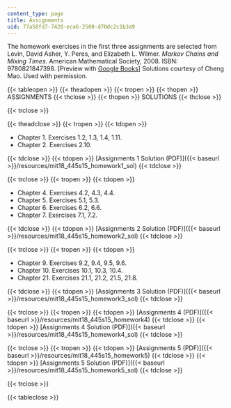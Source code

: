 ```yaml
---
content_type: page
title: Assignments
uid: 77a58fd7-7428-eca6-2500-d70dc2c1b3a9
---
```


The homework exercises in the first three assignments are selected from Levin, David Asher, Y. Peres, and Elizabeth L. Wilmer. _Markov Chains and Mixing Times_. American Mathematical Society, 2008. ISBN: 9780821847398. \[Preview with [Google Books](http://books.google.com/books?id=6Cg5Nq5sSv4C&pg=PAfrontcover)\] Solutions courtesy of Cheng Mao. Used with permission.

{{< tableopen >}}
{{< theadopen >}}
{{< tropen >}}
{{< thopen >}}
ASSIGNMENTS
{{< thclose >}}
{{< thopen >}}
SOLUTIONS
{{< thclose >}}

{{< trclose >}}

{{< theadclose >}}
{{< tropen >}}
{{< tdopen >}}


*   Chapter 1. Exercises 1.2, 1.3, 1.4, 1.11.
*   Chapter 2. Exercises 2.10.


{{< tdclose >}}
{{< tdopen >}}
[Assignments 1 Solution (PDF)]({{< baseurl >}}/resources/mit18_445s15_homework1_sol)
{{< tdclose >}}

{{< trclose >}}
{{< tropen >}}
{{< tdopen >}}


*   Chapter 4. Exercises 4.2, 4.3, 4.4.
*   Chapter 5. Exercises 5.1, 5.3.
*   Chapter 6. Exercises 6.2, 6.6.
*   Chapter 7. Exercises 7.1, 7.2.


{{< tdclose >}}
{{< tdopen >}}
[Assignments 2 Solution (PDF)]({{< baseurl >}}/resources/mit18_445s15_homework2_sol)
{{< tdclose >}}

{{< trclose >}}
{{< tropen >}}
{{< tdopen >}}


*   Chapter 9. Exercises 9.2, 9.4, 9.5, 9.6.
*   Chapter 10. Exercises 10.1, 10.3, 10.4.
*   Chapter 21. Exercises 21.1, 21.2, 21.5, 21.8.


{{< tdclose >}}
{{< tdopen >}}
[Assignments 3 Solution (PDF)]({{< baseurl >}}/resources/mit18_445s15_homework3_sol)
{{< tdclose >}}

{{< trclose >}}
{{< tropen >}}
{{< tdopen >}}
[Assignments 4 (PDF)]({{< baseurl >}}/resources/mit18_445s15_homework4)
{{< tdclose >}}
{{< tdopen >}}
[Assignments 4 Solution (PDF)]({{< baseurl >}}/resources/mit18_445s15_homework4_sol)
{{< tdclose >}}

{{< trclose >}}
{{< tropen >}}
{{< tdopen >}}
[Assignments 5 (PDF)]({{< baseurl >}}/resources/mit18_445s15_homework5)
{{< tdclose >}}
{{< tdopen >}}
[Assignments 5 Solution (PDF)]({{< baseurl >}}/resources/mit18_445s15_homework5_sol)
{{< tdclose >}}

{{< trclose >}}

{{< tableclose >}}